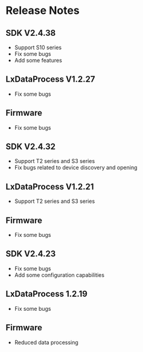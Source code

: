 # Release Notes

## SDK V2.4.38
- Support S10 series
- Fix some bugs
- Add some features

## LxDataProcess V1.2.27
- Fix some bugs

## Firmware
- Fix some bugs

## SDK V2.4.32
- Support T2 series and S3 series
- Fix bugs related to device discovery and opening

## LxDataProcess V1.2.21
- Support T2 series and S3 series

## Firmware
- Fix some bugs

## SDK V2.4.23
- Fix some bugs
- Add some configuration capabilities

## LxDataProcess 1.2.19
- Fix some bugs

## Firmware
- Reduced data processing
